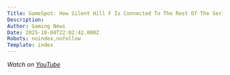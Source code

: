 ```yaml
---
Title: GameSpot: How Silent Hill F Is Connected To The Rest Of The Series
Description: 
Author: Gaming News
Date: 2025-10-04T22:02:42.000Z
Robots: noindex,nofollow
Template: index
---
```

<p><em>Watch on <a href="https://www.youtube.com/watch?v=s-6ayMreG2s" rel="noopener noreferrer">YouTube</a></em></p>

